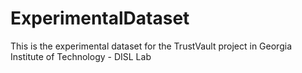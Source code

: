 # ExperimentalDataset

This is the experimental dataset for the TrustVault project in Georgia Institute of Technology - DISL Lab
